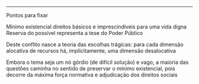 
---

Pontos para fixar

Mínimo existencial
	direitos básicos e imprescindíveis para uma vida digna
Reserva do possível
	representa a tese do Poder Público

Deste conflito nasce a teoria das escolhas trágicas: para cada dimensão alocativa de recursos há, implicitamente, uma dimensão desalocativa

Embora o tema seja um nó górdio (de difícil solução) e vago, a maioria das questões caminha no sentido de preservar o mínimo existencial, pois decorre da máxima força normativa e adjudicação dos direitos sociais